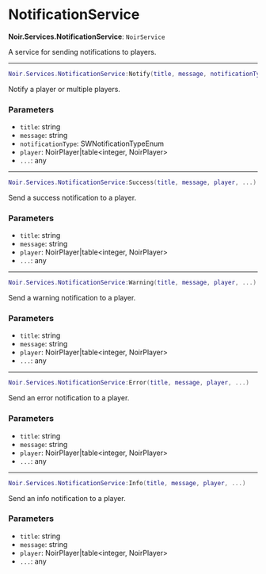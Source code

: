 # NotificationService

**Noir.Services.NotificationService**: `NoirService`

A service for sending notifications to players.

---

```lua
Noir.Services.NotificationService:Notify(title, message, notificationType, player, ...)
```
Notify a player or multiple players.

### Parameters
- `title`: string
- `message`: string
- `notificationType`: SWNotificationTypeEnum
- `player`: NoirPlayer|table<integer, NoirPlayer>
- `...`: any

---

```lua
Noir.Services.NotificationService:Success(title, message, player, ...)
```
Send a success notification to a player.

### Parameters
- `title`: string
- `message`: string
- `player`: NoirPlayer|table<integer, NoirPlayer>
- `...`: any

---

```lua
Noir.Services.NotificationService:Warning(title, message, player, ...)
```
Send a warning notification to a player.

### Parameters
- `title`: string
- `message`: string
- `player`: NoirPlayer|table<integer, NoirPlayer>
- `...`: any

---

```lua
Noir.Services.NotificationService:Error(title, message, player, ...)
```
Send an error notification to a player.

### Parameters
- `title`: string
- `message`: string
- `player`: NoirPlayer|table<integer, NoirPlayer>
- `...`: any

---

```lua
Noir.Services.NotificationService:Info(title, message, player, ...)
```
Send an info notification to a player.

### Parameters
- `title`: string
- `message`: string
- `player`: NoirPlayer|table<integer, NoirPlayer>
- `...`: any